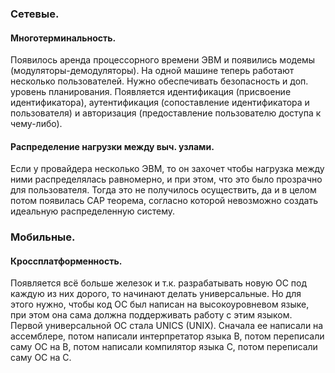 ### Сетевые.
#### Многотерминальность.
Появилось аренда процессорного времени ЭВМ и появились модемы (модуляторы-демодуляторы). На одной машине теперь работают несколько пользователей. Нужно обеспечивать безопасность и доп. уровень планирования. Появляется идентификация (присвоение идентификатора), аутентификация (сопоставление идентификатора и пользователя) и авторизация (предоставление пользователю доступа к чему-либо).
#### Распределение нагрузки между выч. узлами.
Если у провайдера несколько ЭВМ, то он захочет чтобы нагрузка между ними распределялась равномерно, и при этом, что это было прозрачно для пользователя. Тогда это не получилось осуществить, да и в целом потом появилась CAP теорема, согласно которой невозможно создать идеальную распределенную систему.
### Мобильные.
#### Кроссплатформенность.
Появляется всё больше железок и т.к. разрабатывать новую ОС под каждую из них дорого, то начинают делать универсальные. Но для этого нужно, чтобы код ОС был написан на высокоуровневом языке, при этом она сама должна поддерживать работу с этим языком. Первой универсальной ОС стала UNICS (UNIX). Сначала ее написали на ассемблере, потом написали интерпретатор языка B, потом переписали саму ОС на B, потом написали компилятор языка C, потом переписали саму ОС на C.

